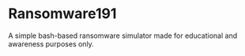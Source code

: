 # Ransomware191
A simple bash-based ransomware simulator made for educational and awareness purposes only.
